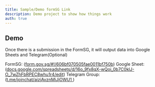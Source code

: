 ```yaml
---
title: Sample/Demo formSG Link
description: Demo project to show how things work
auth: true
---
```


## Demo

Once there is a submission in the FormSG, it will output data into Google Sheets and Telegram(Optional)

FormSG: ([form.gov.sg/#!/606bf070505fae0011bf750b](https://form.gov.sg/#!/606bf070505fae0011bf750b))
Google Sheet: ([docs.google.com/spreadsheets/d/16o_9fx8qX-wQoi_0b7C0klJ-O_7wZhFbRPEC8whu1r4/edit](https://docs.google.com/spreadsheets/d/16o_9fx8qX-wQoi_0b7C0klJ-O_7wZhFbRPEC8whu1r4/edit))
Telegram Group: ([t.me/joinchat/aizjAvznMiJjOWU1
](https://t.me/joinchat/aizjAvznMiJjOWU1))
